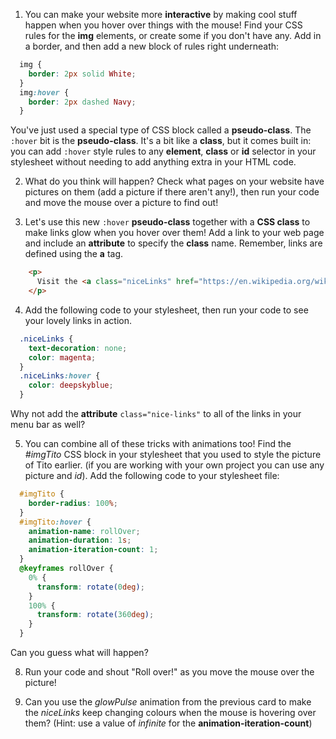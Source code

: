1. You can make your website more **interactive** by making cool stuff happen when you hover over things with the mouse! Find your CSS rules for the **img** elements, or create some if you don't have any. Add in a border, and then add a new block of rules right underneath:
  ```css
    img {
      border: 2px solid White;
    }
    img:hover {
      border: 2px dashed Navy;
    }
  ```
  You've just used a special type of CSS block called a **pseudo-class**. The `:hover` bit is the **pseudo-class**. It's a bit like a **class**, but it comes built in: you can add `:hover` style rules to any **element**, **class** or **id** selector in your stylesheet without needing to add anything extra in your HTML code.

2. What do you think will happen? Check what pages on your website have pictures on them \(add a picture if there aren't any!\), then run your code and move the mouse over a picture to find out!

3. Let's use this new `:hover` **pseudo-class** together with a **CSS class** to make links glow when you hover over them! Add a link to your web page and include an **attribute** to specify the **class** name. Remember, links are defined using the **a** tag.
  ```html
      <p>
        Visit the <a class="niceLinks" href="https://en.wikipedia.org/wiki/Ireland">Wikipedia page</a> to learn even more about Ireland!
      </p>
  ```

4. Add the following code to your stylesheet, then run your code to see your lovely links in action.
  ```css
    .niceLinks {
      text-decoration: none;
      color: magenta;
    }
    .niceLinks:hover {
      color: deepskyblue;
    }
  ```

  Why not add the **attribute** `class="nice-links"` to all of the links in your menu bar as well?

5. You can combine all of these tricks with animations too! Find the _#imgTito_ CSS block in your stylesheet that you used to style the picture of Tito earlier. \(if you are working with your own project you can use any picture and _id_\).
Add the following code to your stylesheet file:
  ```css
    #imgTito {
      border-radius: 100%;
    }
    #imgTito:hover {
      animation-name: rollOver;
      animation-duration: 1s;
      animation-iteration-count: 1;
    }
    @keyframes rollOver {
      0% {
        transform: rotate(0deg);
      }
      100% {
        transform: rotate(360deg);
      }
    }
  ```
  Can you guess what will happen?

8. Run your code and shout "Roll over!" as you move the mouse over the picture!

9. Can you use the _glowPulse_ animation from the previous card to make the _niceLinks_ keep changing colours when the mouse is hovering over them? \(Hint: use a value of _infinite_ for the **animation-iteration-count**\)




